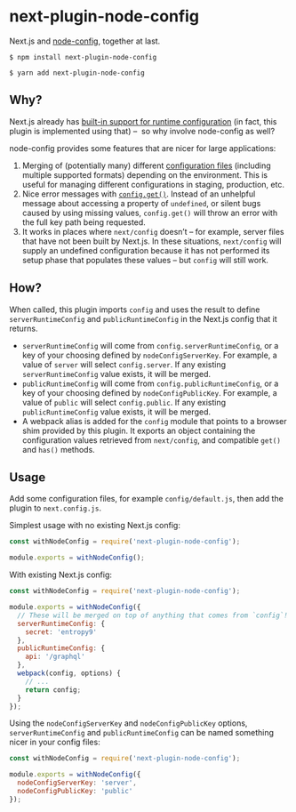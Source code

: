# next-plugin-node-config

Next.js and [node-config][], together at last.

```console
$ npm install next-plugin-node-config
```

```console
$ yarn add next-plugin-node-config
```

## Why?

Next.js already has [built-in support for runtime configuration][next-config]
(in fact, this plugin is implemented using that) –  so why involve node-config
as well?

node-config provides some features that are nicer for large applications:

1.  Merging of (potentially many) different [configuration files][files]
    (including multiple supported formats) depending on the environment. This is
    useful for managing different configurations in staging, production, etc.
2.  Nice error messages with [`config.get()`][get]. Instead of an unhelpful
    message about accessing a property of `undefined`, or silent bugs caused by
    using missing values, `config.get()` will throw an error with the full key
    path being requested.
3.  It works in places where `next/config` doesn’t – for example, server files
    that have not been built by Next.js. In these situations, `next/config` will
    supply an undefined configuration because it has not performed its setup
    phase that populates these values – but `config` will still work.

## How?

When called, this plugin imports `config` and uses the result to define
`serverRuntimeConfig` and `publicRuntimeConfig` in the Next.js config that it
returns.

- `serverRuntimeConfig` will come from `config.serverRuntimeConfig`, or a key of
  your choosing defined by `nodeConfigServerKey`. For example, a value of
  `server` will select `config.server`. If any existing `serverRuntimeConfig`
  value exists, it will be merged.
- `publicRuntimeConfig` will come from `config.publicRuntimeConfig`, or a key of
  your choosing defined by `nodeConfigPublicKey`. For example, a value of
  `public` will select `config.public`. If any existing `publicRuntimeConfig`
  value exists, it will be merged.
- A webpack alias is added for the `config` module that points to a browser shim
  provided by this plugin. It exports an object containing the configuration
  values retrieved from `next/config`, and compatible `get()` and `has()`
  methods.

## Usage

Add some configuration files, for example `config/default.js`, then add the
plugin to `next.config.js`.

Simplest usage with no existing Next.js config:

```js
const withNodeConfig = require('next-plugin-node-config');

module.exports = withNodeConfig();
```

With existing Next.js config:

```js
const withNodeConfig = require('next-plugin-node-config');

module.exports = withNodeConfig({
  // These will be merged on top of anything that comes from `config`!
  serverRuntimeConfig: {
    secret: 'entropy9'
  },
  publicRuntimeConfig: {
    api: '/graphql'
  },
  webpack(config, options) {
    // ...
    return config;
  }
});
```

Using the `nodeConfigServerKey` and `nodeConfigPublicKey` options,
`serverRuntimeConfig` and `publicRuntimeConfig` can be named something nicer in
your config files:

```js
const withNodeConfig = require('next-plugin-node-config');

module.exports = withNodeConfig({
  nodeConfigServerKey: 'server',
  nodeConfigPublicKey: 'public'
});
```

[node-config]: https://github.com/lorenwest/node-config
[next-config]: https://github.com/zeit/next.js#exposing-configuration-to-the-server--client-side
[files]: https://github.com/lorenwest/node-config/wiki/Configuration-Files
[get]: https://github.com/lorenwest/node-config/wiki/Common-Usage#using-config-values

